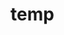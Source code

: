 # temp













































































































































































































































































